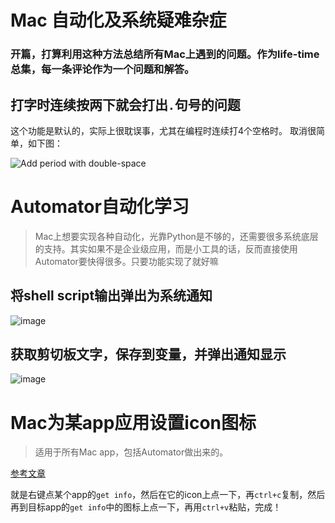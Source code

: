 # Mac 自动化及系统疑难杂症
### 开篇，打算利用这种方法总结所有Mac上遇到的问题。作为life-time总集，每一条评论作为一个问题和解答。





## 打字时连续按两下就会打出`.`句号的问题
这个功能是默认的，实际上很耽误事，尤其在编程时连续打4个空格时。
取消很简单，如下图：

![Add period with double-space](https://user-images.githubusercontent.com/14041622/35217554-abf43b1c-ffa6-11e7-9194-008c83bff8df.png)






# Automator自动化学习
> Mac上想要实现各种自动化，光靠Python是不够的，还需要很多系统底层的支持。其实如果不是企业级应用，而是小工具的话，反而直接使用Automator要快得很多。只要功能实现了就好嘛

## 将shell script输出弹出为系统通知
![image](https://user-images.githubusercontent.com/14041622/36493790-627f613c-176b-11e8-9e24-f917d90eaf01.png)

## 获取剪切板文字，保存到变量，并弹出通知显示
![image](https://user-images.githubusercontent.com/14041622/36493996-d972e444-176b-11e8-96f0-e236b61d202e.png)






# Mac为某app应用设置icon图标
> 适用于所有Mac app，包括Automator做出来的。

[参考文章](https://apple.stackexchange.com/questions/369/can-i-change-the-application-icon-of-an-automator-script)

就是右键点某个app的`get info`，然后在它的icon上点一下，再`ctrl+c`复制，然后再到目标app的`get info`中的图标上点一下，再用`ctrl+v`粘贴，完成！


